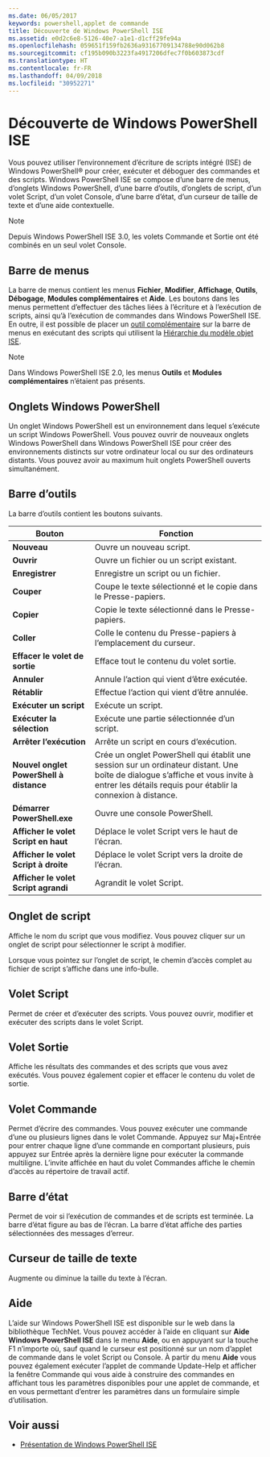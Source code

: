 ```yaml
---
ms.date: 06/05/2017
keywords: powershell,applet de commande
title: Découverte de Windows PowerShell ISE
ms.assetid: e0d2c6e8-5126-40e7-a1e1-d1cff29fe94a
ms.openlocfilehash: 059651f159fb2636a93167709134788e90d062b8
ms.sourcegitcommit: cf195b090b3223fa4917206dfec7f0b603873cdf
ms.translationtype: HT
ms.contentlocale: fr-FR
ms.lasthandoff: 04/09/2018
ms.locfileid: "30952271"
---
```

# <a name="exploring-the-windows-powershell-ise"></a>Découverte de Windows PowerShell ISE

Vous pouvez utiliser l’environnement d’écriture de scripts intégré (ISE) de Windows PowerShell® pour créer, exécuter et déboguer des commandes et des scripts. Windows PowerShell ISE se compose d’une barre de menus, d’onglets Windows PowerShell, d’une barre d’outils, d’onglets de script, d’un volet Script, d’un volet Console, d’une barre d’état, d’un curseur de taille de texte et d’une aide contextuelle.

> [!NOTE]
> Depuis Windows PowerShell ISE 3.0, les volets Commande et Sortie ont été combinés en un seul volet Console.

## <a name="menu-bar"></a>Barre de menus

La barre de menus contient les menus **Fichier**, **Modifier**, **Affichage**, **Outils**, **Débogage**, **Modules complémentaires** et **Aide**. Les boutons dans les menus permettent d’effectuer des tâches liées à l’écriture et à l’exécution de scripts, ainsi qu’à l’exécution de commandes dans Windows PowerShell ISE. En outre, il est possible de placer un [outil complémentaire](../../core-powershell/ise/The-ISEAddOnTool-Object.md) sur la barre de menus en exécutant des scripts qui utilisent la [Hiérarchie du modèle objet ISE](../../core-powershell/ise/The-ISE-Object-Model-Hierarchy.md).

> [!NOTE]
> Dans Windows PowerShell ISE 2.0, les menus **Outils** et **Modules complémentaires** n’étaient pas présents.

## <a name="windows-powershell-tabs"></a>Onglets Windows PowerShell

Un onglet Windows PowerShell est un environnement dans lequel s’exécute un script Windows PowerShell. Vous pouvez ouvrir de nouveaux onglets Windows PowerShell dans Windows PowerShell ISE pour créer des environnements distincts sur votre ordinateur local ou sur des ordinateurs distants. Vous pouvez avoir au maximum huit onglets PowerShell ouverts simultanément.

## <a name="toolbar"></a>Barre d’outils

La barre d’outils contient les boutons suivants.

|Bouton|Fonction|
|----------|------------|
|**Nouveau**|Ouvre un nouveau script.|
|**Ouvrir**|Ouvre un fichier ou un script existant.|
|**Enregistrer**|Enregistre un script ou un fichier.|
|**Couper**|Coupe le texte sélectionné et le copie dans le Presse-papiers.|
|**Copier**|Copie le texte sélectionné dans le Presse-papiers.|
|**Coller**|Colle le contenu du Presse-papiers à l’emplacement du curseur.|
|**Effacer le volet de sortie**|Efface tout le contenu du volet sortie.|
|**Annuler**|Annule l’action qui vient d’être exécutée.|
|**Rétablir**|Effectue l’action qui vient d’être annulée.|
|**Exécuter un script**|Exécute un script.|
|**Exécuter la sélection**|Exécute une partie sélectionnée d’un script.|
|**Arrêter l’exécution**|Arrête un script en cours d’exécution.|
|**Nouvel onglet PowerShell à distance**|Crée un onglet PowerShell qui établit une session sur un ordinateur distant. Une boîte de dialogue s’affiche et vous invite à entrer les détails requis pour établir la connexion à distance.|
|**Démarrer PowerShell.exe**|Ouvre une console PowerShell.|
|**Afficher le volet Script en haut**|Déplace le volet Script vers le haut de l’écran.|
|**Afficher le volet Script à droite**|Déplace le volet Script vers la droite de l’écran.|
|**Afficher le volet Script agrandi**|Agrandit le volet Script.|

## <a name="script-tab"></a>Onglet de script

Affiche le nom du script que vous modifiez. Vous pouvez cliquer sur un onglet de script pour sélectionner le script à modifier.

Lorsque vous pointez sur l’onglet de script, le chemin d’accès complet au fichier de script s’affiche dans une info-bulle.

## <a name="script-pane"></a>Volet Script

Permet de créer et d’exécuter des scripts. Vous pouvez ouvrir, modifier et exécuter des scripts dans le volet Script.

## <a name="output-pane"></a>Volet Sortie

Affiche les résultats des commandes et des scripts que vous avez exécutés. Vous pouvez également copier et effacer le contenu du volet de sortie.

## <a name="command-pane"></a>Volet Commande

Permet d’écrire des commandes. Vous pouvez exécuter une commande d’une ou plusieurs lignes dans le volet Commande. Appuyez sur Maj+Entrée pour entrer chaque ligne d’une commande en comportant plusieurs, puis appuyez sur Entrée après la dernière ligne pour exécuter la commande multiligne. L’invite affichée en haut du volet Commandes affiche le chemin d’accès au répertoire de travail actif.

## <a name="status-bar"></a>Barre d’état

Permet de voir si l’exécution de commandes et de scripts est terminée. La barre d’état figure au bas de l’écran. La barre d’état affiche des parties sélectionnées des messages d’erreur.

## <a name="text-size-slider"></a>Curseur de taille de texte

Augmente ou diminue la taille du texte à l’écran.

## <a name="help"></a>Aide

L’aide sur Windows PowerShell ISE est disponible sur le web dans la bibliothèque TechNet. Vous pouvez accéder à l’aide en cliquant sur **Aide Windows PowerShell ISE** dans le menu **Aide**, ou en appuyant sur la touche F1 n’importe où, sauf quand le curseur est positionné sur un nom d’applet de commande dans le volet Script ou Console. À partir du menu **Aide** vous pouvez également exécuter l’applet de commande Update-Help et afficher la fenêtre Commande qui vous aide à construire des commandes en affichant tous les paramètres disponibles pour une applet de commande, et en vous permettant d’entrer les paramètres dans un formulaire simple d’utilisation.

## <a name="see-also"></a>Voir aussi

- [Présentation de Windows PowerShell ISE](../../core-powershell/ise/Introducing-the-Windows-PowerShell-ISE.md)
